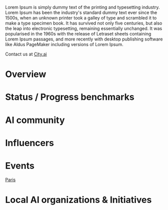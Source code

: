 <!-- TITLE: Paris AI -->
<!-- SUBTITLE: Everything about Paris ecosystem -->

Lorem Ipsum is simply dummy text of the printing and typesetting industry. Lorem Ipsum has been the industry's standard dummy text ever since the 1500s, when an unknown printer took a galley of type and scrambled it to make a type specimen book. It has survived not only five centuries, but also the leap into electronic typesetting, remaining essentially unchanged. It was popularised in the 1960s with the release of Letraset sheets containing Lorem Ipsum passages, and more recently with desktop publishing software like Aldus PageMaker including versions of Lorem Ipsum.

Contact us at [City.ai](https://city.ai)

# Overview

# Status / Progress benchmarks

# AI community

# Influencers

# Events

[Paris](/paris/meetup)

# Local AI organizations & Initiatives


